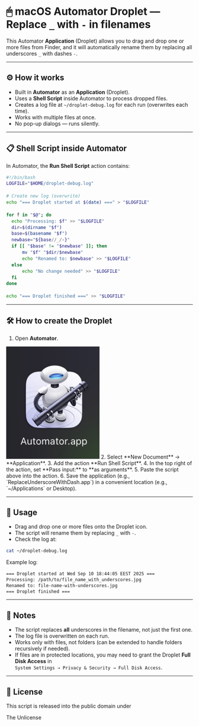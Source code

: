 # 🖱 macOS Automator Droplet — Replace `_` with `-` in filenames

This Automator **Application** (Droplet) allows you to drag and drop one or more files from Finder, and it will automatically rename them by replacing all underscores `_` with dashes `-`.

---

## ⚙ How it works

- Built in **Automator** as an **Application** (Droplet).
- Uses a **Shell Script** inside Automator to process dropped files.
- Creates a log file at `~/droplet-debug.log` for each run (overwrites each time).
- Works with multiple files at once.
- No pop-up dialogs — runs silently.

---

## 📋 Shell Script inside Automator

In Automator, the **Run Shell Script** action contains:

```bash
#!/bin/bash
LOGFILE="$HOME/droplet-debug.log"

# Create new log (overwrite)
echo "=== Droplet started at $(date) ===" > "$LOGFILE"

for f in "$@"; do
  echo "Processing: $f" >> "$LOGFILE"
  dir=$(dirname "$f")
  base=$(basename "$f")
  newbase="${base//_/-}"
  if [[ "$base" != "$newbase" ]]; then
      mv "$f" "$dir/$newbase"
      echo "Renamed to: $newbase" >> "$LOGFILE"
  else
      echo "No change needed" >> "$LOGFILE"
  fi
done

echo "=== Droplet finished ===" >> "$LOGFILE"
```

---

## 🛠 How to create the Droplet

1. Open **Automator**.  
<img src="../img/automator-icon.jpg" alt="Automator Icon" width="50%" height="50%">
2. Select **New Document** → **Application**.  
3. Add the action **Run Shell Script**.  
4. In the top right of the action, set **Pass input:** to **as arguments**.  
5. Paste the script above into the action.  
6. Save the application (e.g., `ReplaceUnderscoreWithDash.app`) in a convenient location (e.g., `~/Applications` or Desktop).  

---

## 🚀 Usage

- Drag and drop one or more files onto the Droplet icon.  
- The script will rename them by replacing `_` with `-`.  
- Check the log at:  

```bash
cat ~/droplet-debug.log
```

Example log:  

```
=== Droplet started at Wed Sep 10 18:44:05 EEST 2025 ===
Processing: /path/to/file_name_with_underscores.jpg
Renamed to: file-name-with-underscores.jpg
=== Droplet finished ===
```

---

## 📌 Notes

- The script replaces **all** underscores in the filename, not just the first one.  
- The log file is overwritten on each run.  
- Works only with files, not folders (can be extended to handle folders recursively if needed).  
- If files are in protected locations, you may need to grant the Droplet **Full Disk Access** in  
`System Settings → Privacy & Security → Full Disk Access`.

---

## 📜 License

This script is released into the public domain under

The Unlicense